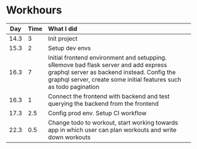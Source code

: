 # Workhours

| Day | Time | What I did  |
| :----:|:-----| :-----|
| 14.3 | 3    | Init project |
| 15.3 | 2    | Setup dev envs |
| 16.3 | 7    | Initial frontend environment and setupping. sRemove bad flask server and add express graphql server as backend instead. Config the graphql server, create some initial features such as todo pagination |
| 16.3 | 1    | Connect the frontend with backend and test querying the backend from the frontend |
| 17.3 | 2.5    | Config prod env. Setup CI workflow |
| 22.3 | 0.5    | Change todo to workout, start working towards app in which user can plan workouts and write down workouts |